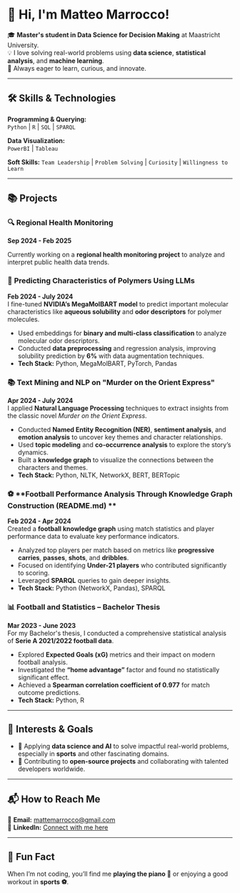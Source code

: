 # 👋 Hi, I'm **Matteo Marrocco**!  

🎓 **Master's student in Data Science for Decision Making** at Maastricht University.  
💡 I love solving real-world problems using **data science**, **statistical analysis**, and **machine learning**.  
🚀 Always eager to learn, curious, and innovate.  

---

## 🛠️ **Skills & Technologies**  

**Programming & Querying:**  
`Python` | `R` | `SQL` | `SPARQL`  

**Data Visualization:**  
`PowerBI` | `Tableau`  

**Soft Skills:**
`Team Leadership` | `Problem Solving` | `Curiosity` | `Willingness to Learn` 

---

## 📚 **Projects**  

### 🔍 **Regional Health Monitoring**
**Sep 2024 - Feb 2025**

Currently working on a **regional health monitoring project** to analyze and interpret public health data trends.  

### 🔬 **Predicting Characteristics of Polymers Using LLMs**  
**Feb 2024 - July 2024**  
I fine-tuned **NVIDIA’s MegaMolBART model** to predict important molecular characteristics like **aqueous solubility** and **odor descriptors** for polymer molecules.  
- Used embeddings for **binary and multi-class classification** to analyze molecular odor descriptors.  
- Conducted **data preprocessing** and regression analysis, improving solubility prediction by **6%** with data augmentation techniques.  
- **Tech Stack:** Python, MegaMolBART, PyTorch, Pandas

### 📚 **Text Mining and NLP on "Murder on the Orient Express"**  
**Apr 2024 - July 2024**  
I applied **Natural Language Processing** techniques to extract insights from the classic novel *Murder on the Orient Express*.  
- Conducted **Named Entity Recognition (NER)**, **sentiment analysis**, and **emotion analysis** to uncover key themes and character relationships.  
- Used **topic modeling** and **co-occurrence analysis** to explore the story’s dynamics.  
- Built a **knowledge graph** to visualize the connections between the characters and themes.  
- **Tech Stack:** Python, NLTK, NetworkX, BERT, BERTopic

### ⚽ **Football Performance Analysis Through Knowledge Graph Construction  (README.md) **
**Feb 2024 - Apr 2024**  
Created a **football knowledge graph** using match statistics and player performance data to evaluate key performance indicators.  
- Analyzed top players per match based on metrics like **progressive carries**, **passes**, **shots**, and **dribbles**.  
- Focused on identifying **Under-21 players** who contributed significantly to scoring.  
- Leveraged **SPARQL** queries to gain deeper insights.  
- **Tech Stack:** Python (NetworkX, Pandas), SPARQL

### 📊 **Football and Statistics – Bachelor Thesis**  
**Mar 2023 - June 2023**  
For my Bachelor's thesis, I conducted a comprehensive statistical analysis of **Serie A 2021/2022 football data**.  
- Explored **Expected Goals (xG)** metrics and their impact on modern football analysis.  
- Investigated the **“home advantage”** factor and found no statistically significant effect.  
- Achieved a **Spearman correlation coefficient of 0.977** for match outcome predictions.  
- **Tech Stack:** Python, R


---

## 🌱 **Interests & Goals**  
- 🔗 Applying **data science and AI** to solve impactful real-world problems, especially in **sports** and other fascinating domains.  
- 🤝 Contributing to **open-source projects** and collaborating with talented developers worldwide.  

---

## 📬 **How to Reach Me**  
📧 **Email:** [mattemarrocco@gmail.com](mailto:mattemarrocco@gmail.com)  
💼 **LinkedIn:** [Connect with me here](https://www.linkedin.com/in/matteomarrocco)  

---

## 🎵 **Fun Fact**  
When I’m not coding, you’ll find me **playing the piano 🎹** or enjoying a good workout in **sports ⚽**.  
